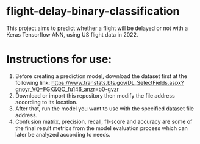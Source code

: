 # flight-delay-binary-classification
This project aims to predict whether a flight will be delayed or not with a Keras Tensorflow ANN, using US flight data in 2022.

# Instructions for use:
1. Before creating a prediction model, download the dataset first at the following link: https://www.transtats.bts.gov/DL_SelectFields.aspx?gnoyr_VQ=FGK&QO_fu146_anzr=b0-gvzr 
2. Download or import this repository then modify the file address according to its location.
3. After that, run the model you want to use with the specified dataset file address.
4. Confusion matrix, precision, recall, f1-score and accuracy are some of the final result metrics from the model evaluation process which can later be analyzed according to needs.
